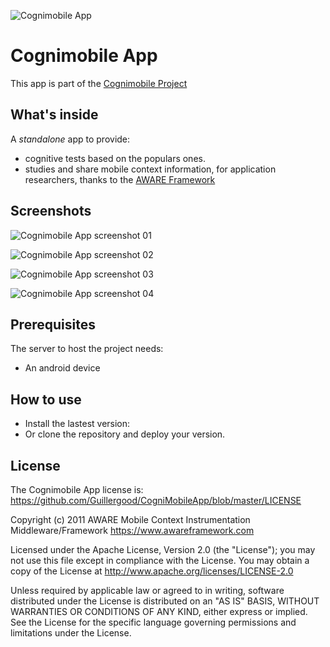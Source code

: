 ![Cognimobile App](https://github.com/Guillergood/CogniMobileApp/blob/master/images/Logo%20final.png?raw=true)

# Cognimobile App

This app is part of the [Cognimobile Project](https://github.com/Guillergood/CogniMobilePlatform)

## What's inside
A *standalone* app to provide: 
- cognitive tests based on the populars ones.
- studies and share mobile context information, for application researchers, thanks to the [AWARE Framework](https://github.com/denzilferreira/aware-client)


## Screenshots

![Cognimobile App screenshot 01](https://github.com/Guillergood/CogniMobileApp/blob/master/images/1.JPG?raw=true)

![Cognimobile App screenshot 02](https://github.com/Guillergood/CogniMobileApp/blob/master/images/2.JPG?raw=true)

![Cognimobile App screenshot 03](https://github.com/Guillergood/CogniMobileApp/blob/master/images/3.JPG?raw=true)

![Cognimobile App screenshot 04](https://github.com/Guillergood/CogniMobileApp/blob/master/images/4.JPG?raw=true)



## Prerequisites

The server to host the project needs:

- An android device

## How to use

- Install the lastest version:
- Or clone the repository and deploy your version.

## License

The Cognimobile App license is: https://github.com/Guillergood/CogniMobileApp/blob/master/LICENSE

Copyright (c) 2011 AWARE Mobile Context Instrumentation Middleware/Framework https://www.awareframework.com

Licensed under the Apache License, Version 2.0 (the "License"); you may not use this file except in compliance with the License. You may obtain a copy of the License at http://www.apache.org/licenses/LICENSE-2.0

Unless required by applicable law or agreed to in writing, software distributed under the License is distributed on an "AS IS" BASIS, WITHOUT WARRANTIES OR CONDITIONS OF ANY KIND, either express or implied. See the License for the specific language governing permissions and limitations under the License.